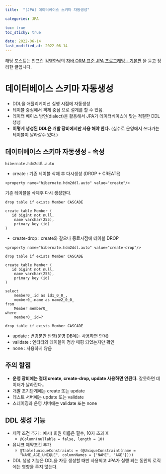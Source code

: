 ```yaml
---
title:  "[JPA] 데이터베이스 스키마 자동생성"

categories: JPA

toc: true
toc_sticky: true

date: 2022-06-14
last_modified_at: 2022-06-14
---
```


해당 포스트는 인프런 김영한님의 [자바 ORM 표준 JPA 프로그래밍 - 기본편](https://www.inflearn.com/course/ORM-JPA-Basic/dashboard) 을 듣고 정리한 글입니다.

# 데이터베이스 스키마 자동생성

- DDL을 애플리케이션 실행 시점에 자동생성
- 테이블 중심에서 객체 중심 으로 설계를 할 수 있음. 
- 데이터 베이스 방언(dialect)을 활용해서 JPA가 데이터베이스에 맞는 적절한 DDL 생성
- **이렇게 생성된 DDL은 개발 장비에서만 사용 해야 한다.** (실수로 운영에서 쓰다가는 테이블이 날라갈수 있다.)

## 데이터베이스 스키마 자동생성 - 속성

`hibernate.hdm2ddl.auto`

- create : 기존 테이블 삭제 후 다시생성 (DROP + CREATE)

`<property name="hibernate.hdm2ddl.auto" value="create"/>`

기존 테이블을 삭제후 다시 생성한다.

```shell
drop table if exists Member CASCADE 
    
create table Member (
   id bigint not null,
    name varchar(255),
    primary key (id)
)
```

- create-drop : create와 같으나 종료시점에 테이블 DROP

`<property name="hibernate.hdm2ddl.auto" value="create-drop"/>`

```shell
drop table if exists Member CASCADE 

create table Member (
   id bigint not null,
    name varchar(255),
    primary key (id)
)

select
    member0_.id as id1_0_0_,
    member0_.name as name2_0_0_ 
from
    Member member0_ 
where
    member0_.id=?

drop table if exists Member CASCADE 
```

- update : 변경분만 반영(운영 DB에는 사용하면 안됨)
- validate : 엔티티와 테이블이 정상 매핑 되었는지만 확인
- none : 사용하지 않음

## 주의 할점

- **운영 장비에는 절대 create, create-drop, update 사용하면 안된다.** 잘못하면 데이터가 날라간다..
- 개발 초기단계에는 create 또는 update
- 테스트 서버에는 update 또는 validate
- 스테이징과 운영 서버에는 validate 또는 none

## DDL 생성 기능

- 제약 조건 추가 : 예시) 회원 이름은 필수, 10자 초과 X
  - `@Column(nullable = false, length = 10)`
- 유니크 제약조건 추가
  - `@Table(uniqueConstraints = (@UniqueConstraint(name = "NAME_AGE_UNIQUE", columnNames = {"NAME", "AGE"})))`
- DDL 생성 기능은 DDL을 자동 생성할 때만  사용되고 JPA가 실행 되는 동안의 로직에는 영향을 주지 않는다.